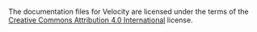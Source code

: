 The documentation files for Velocity are licensed under the terms of the [Creative Commons Attribution 4.0 International](https://creativecommons.org/licenses/by/4.0/) license.
